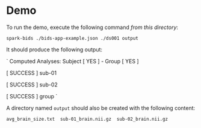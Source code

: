 # Demo

To run the demo, execute the following command *from this directory*:

`
spark-bids ./bids-app-example.json ./ds001 output
`

It should produce the following output:

`
Computed Analyses: Subject [ YES ] - Group [ YES ]

 [ SUCCESS ] sub-01
 
 [ SUCCESS ] sub-02
 
 [ SUCCESS ] group
`

A directory named `output` should also be created with the following content:

`
avg_brain_size.txt  sub-01_brain.nii.gz  sub-02_brain.nii.gz
`